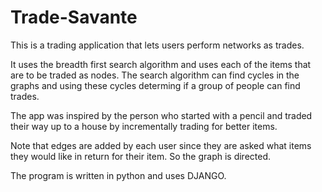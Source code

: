 # Trade-Savante

This is a trading application that lets users perform networks as trades.

It uses the breadth first search algorithm and uses each of the items that
are to be traded as nodes.  The search algorithm can find cycles in the graphs
and using these cycles determing if a group of people can find trades.

The app was inspired by the person who started with a pencil and traded 
their way up to a house by incrementally trading for better items.

Note that edges are added by each user since they are asked what items
they would like in return for their item.  So the graph is directed.

The program is written in python and uses DJANGO.
